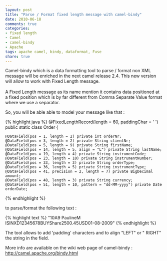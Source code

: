 ```yaml
---
layout: post
title: "Parse / Format fixed length message with camel-bindy"
date: 2010-06-18
comments: true
categories:
- fixed length
- Camel
- camel-bindy
- Apache
tags: apache camel, bindy, dataformat, Fuse
share: true
---
```


Camel-bindy which is a data formatting tool to parse / format non XML message will be enriched in the next camel release 2.4. This new version will allow to work with Fixed Length message.<br/><br/>A Fixed Length message as its name mention it contains data positioned at a fixed position which is by far different from Comma Separate Value format where we use a separator.

So, you will be able able to model your message like that :

{% highlight java %}
@FixedLengthRecord(length = 60, paddingChar = ' ')
public static class Order {

    @DataField(pos = 1, length = 2) private int orderNr;
    @DataField(pos = 3, length = 2) private String clientNr;
    @DataField(pos = 5, length = 9) private String firstName;
    @DataField(pos = 14, length = 5, align = "L") private String lastName;
    @DataField(pos = 19, length = 4) private String instrumentCode;
    @DataField(pos = 23, length = 10) private String instrumentNumber;
    @DataField(pos = 33, length = 3) private String orderType;
    @DataField(pos = 36, length = 5) private String instrumentType;
    @DataField(pos = 41, precision = 2, length = 7) private BigDecimal amount;
    @DataField(pos = 48, length = 3) private String currency;
    @DataField(pos = 51, length = 10, pattern = "dd-MM-yyyy") private Date orderDate;
{% endhighlight %}

to parse/format the following text :

{% highlight text %}
"10A9 PaulineM ISINXD12345678BUYShare2500.45USD01-08-2009"
{% endhighlight %}

The tool allows to add 'padding' characters and to align "LEFT" or " RIGHT" the string in the field.

More info are available on the wiki web page of camel-bindy : http://camel.apache.org/bindy.html